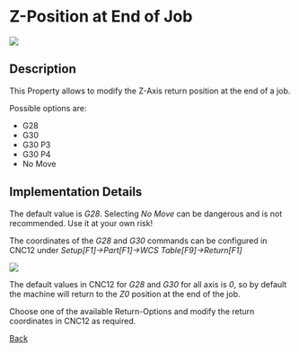 # Z-Position at End of Job

![](/images/pp015.PNG)

## Description
This Property allows to modify the Z-Axis return position at the end of a job. 

Possible options are:

* G28
* G30
* G30 P3
* G30 P4
* No Move

## Implementation Details
The default value is *G28*. Selecting *No Move* can be dangerous and is not recommended. Use it at your own risk!

The coordinates of the *G28* and *G30* commands can be configured in CNC12 under *Setup[F1]->Part[F1]->WCS Table[F9]->Return[F1]*

![](/images/pp014.PNG)

The default values in CNC12 for *G28* and *G30* for all axis is *0*, so by default the machine will return to the *Z0* position at the end of the job.

Choose one of the available Return-Options and modify the return coordinates in CNC12 as required.


[Back](index.md)